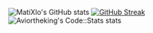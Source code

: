 ![MatiXlo's GitHub stats](https://github-readme-stats.vercel.app/api?username=MatiXlo&show_icons=true&theme=transparent)
[![GitHub Streak](https://streak-stats.demolab.com/?user=DenverCoder1&theme=dark)](https://git.io/streak-stats)
![Aviortheking's Code::Stats stats](https://codestats-readme.avior.me/api?username=MatiXlo&show_icons=true&theme=nightowl)
